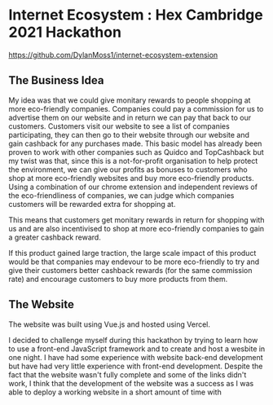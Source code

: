 # Internet Ecosystem : Hex Cambridge 2021 Hackathon 

https://github.com/DylanMoss1/internet-ecosystem-extension

## The Business Idea

My idea was that we could give monitary rewards to people shopping at more eco-friendly companies. Companies could pay a commission for us to advertise them on our website and in return we can pay that back to our customers. Customers visit our website to see a list of companies participating, they can then go to their website through our website and gain cashback for any purchases made. This basic model has already been proven to work with other companies such as Quidco and TopCashback but my twist was that, since this is a not-for-profit organisation to help protect the environment, we can give our profits as bonuses to customers who shop at more eco-friendly websites and buy more eco-friendly products. Using a combination of our chrome extension and independent reviews of the eco-friendliness of companies, we can judge which companies customers will be rewarded extra for shopping at. 

This means that customers get monitary rewards in return for shopping with us and are also incentivised to shop at more eco-friendly companies to gain a greater cashback reward. 

If this product gained large traction, the large scale impact of this product would be that companies may endevour to be more eco-friendly to try and give their customers better cashback rewards (for the same commission rate) and encourage customers to buy more products from them.

## The Website

The website was built using Vue.js and hosted using Vercel.

I decided to challenge myself during this hackathon by trying to learn how to use a front-end JavaScript framework and to create and host a wesbite in one night. I have had some experience with website back-end development but have had very little experience with front-end development. Despite the fact that the website wasn't fully complete and some of the links didn't work, I think that the development of the website was a success as I was able to deploy a working website in a short amount of time with 
